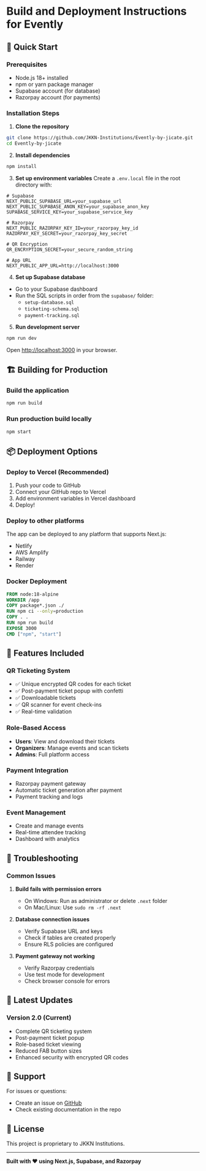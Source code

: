 # Build and Deployment Instructions for Evently

## 🚀 Quick Start

### Prerequisites
- Node.js 18+ installed
- npm or yarn package manager
- Supabase account (for database)
- Razorpay account (for payments)

### Installation Steps

1. **Clone the repository**
```bash
git clone https://github.com/JKKN-Institutions/Evently-by-jicate.git
cd Evently-by-jicate
```

2. **Install dependencies**
```bash
npm install
```

3. **Set up environment variables**
Create a `.env.local` file in the root directory with:
```env
# Supabase
NEXT_PUBLIC_SUPABASE_URL=your_supabase_url
NEXT_PUBLIC_SUPABASE_ANON_KEY=your_supabase_anon_key
SUPABASE_SERVICE_KEY=your_supabase_service_key

# Razorpay
NEXT_PUBLIC_RAZORPAY_KEY_ID=your_razorpay_key_id
RAZORPAY_KEY_SECRET=your_razorpay_key_secret

# QR Encryption
QR_ENCRYPTION_SECRET=your_secure_random_string

# App URL
NEXT_PUBLIC_APP_URL=http://localhost:3000
```

4. **Set up Supabase database**
- Go to your Supabase dashboard
- Run the SQL scripts in order from the `supabase/` folder:
  - `setup-database.sql`
  - `ticketing-schema.sql`
  - `payment-tracking.sql`

5. **Run development server**
```bash
npm run dev
```
Open [http://localhost:3000](http://localhost:3000) in your browser.

## 🏗️ Building for Production

### Build the application
```bash
npm run build
```

### Run production build locally
```bash
npm start
```

## 📦 Deployment Options

### Deploy to Vercel (Recommended)
1. Push your code to GitHub
2. Connect your GitHub repo to Vercel
3. Add environment variables in Vercel dashboard
4. Deploy!

### Deploy to other platforms
The app can be deployed to any platform that supports Next.js:
- Netlify
- AWS Amplify
- Railway
- Render

### Docker Deployment
```dockerfile
FROM node:18-alpine
WORKDIR /app
COPY package*.json ./
RUN npm ci --only=production
COPY . .
RUN npm run build
EXPOSE 3000
CMD ["npm", "start"]
```

## 🎫 Features Included

### QR Ticketing System
- ✅ Unique encrypted QR codes for each ticket
- ✅ Post-payment ticket popup with confetti
- ✅ Downloadable tickets
- ✅ QR scanner for event check-ins
- ✅ Real-time validation

### Role-Based Access
- **Users**: View and download their tickets
- **Organizers**: Manage events and scan tickets
- **Admins**: Full platform access

### Payment Integration
- Razorpay payment gateway
- Automatic ticket generation after payment
- Payment tracking and logs

### Event Management
- Create and manage events
- Real-time attendee tracking
- Dashboard with analytics

## 🔧 Troubleshooting

### Common Issues

1. **Build fails with permission errors**
   - On Windows: Run as administrator or delete `.next` folder
   - On Mac/Linux: Use `sudo rm -rf .next`

2. **Database connection issues**
   - Verify Supabase URL and keys
   - Check if tables are created properly
   - Ensure RLS policies are configured

3. **Payment gateway not working**
   - Verify Razorpay credentials
   - Use test mode for development
   - Check browser console for errors

## 📝 Latest Updates

### Version 2.0 (Current)
- Complete QR ticketing system
- Post-payment ticket popup
- Role-based ticket viewing
- Reduced FAB button sizes
- Enhanced security with encrypted QR codes

## 🤝 Support

For issues or questions:
- Create an issue on [GitHub](https://github.com/JKKN-Institutions/Evently-by-jicate/issues)
- Check existing documentation in the repo

## 📄 License

This project is proprietary to JKKN Institutions.

---

**Built with ❤️ using Next.js, Supabase, and Razorpay**